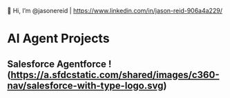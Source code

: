 👋 Hi, I’m @jasonereid | https://www.linkedin.com/in/jason-reid-906a4a229/

# AI Agent Projects


## Salesforce Agentforce !(https://a.sfdcstatic.com/shared/images/c360-nav/salesforce-with-type-logo.svg)

